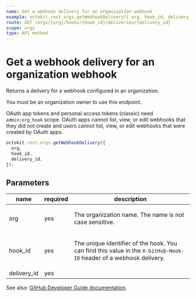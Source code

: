```yaml
---
name: Get a webhook delivery for an organization webhook
example: octokit.rest.orgs.getWebhookDelivery({ org, hook_id, delivery_id })
route: GET /orgs/{org}/hooks/{hook_id}/deliveries/{delivery_id}
scope: orgs
type: API method
---
```


# Get a webhook delivery for an organization webhook

Returns a delivery for a webhook configured in an organization.

You must be an organization owner to use this endpoint.

OAuth app tokens and personal access tokens (classic) need `admin:org_hook` scope. OAuth apps cannot list, view, or edit
webhooks that they did not create and users cannot list, view, or edit webhooks that were created by OAuth apps.

```js
octokit.rest.orgs.getWebhookDelivery({
  org,
  hook_id,
  delivery_id,
});
```

## Parameters

<table>
  <thead>
    <tr>
      <th>name</th>
      <th>required</th>
      <th>description</th>
    </tr>
  </thead>
  <tbody>
    <tr><td>org</td><td>yes</td><td>

The organization name. The name is not case sensitive.

</td></tr>
<tr><td>hook_id</td><td>yes</td><td>

The unique identifier of the hook. You can find this value in the `X-GitHub-Hook-ID` header of a webhook delivery.

</td></tr>
<tr><td>delivery_id</td><td>yes</td><td>

</td></tr>
  </tbody>
</table>

See also: [GitHub Developer Guide documentation](https://docs.github.com/rest/orgs/webhooks#get-a-webhook-delivery-for-an-organization-webhook).
